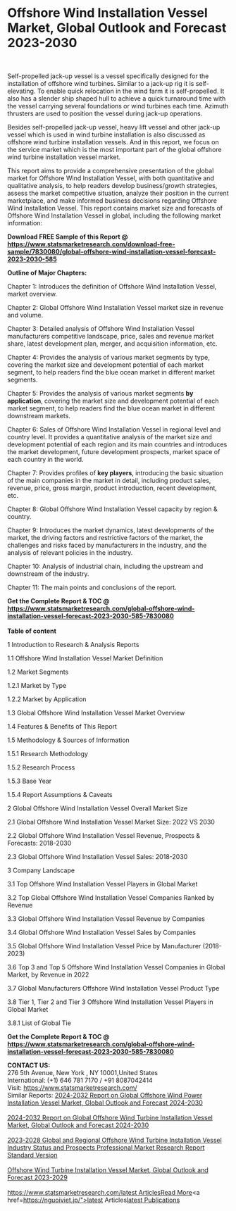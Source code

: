 <h1>Offshore Wind Installation Vessel Market, Global Outlook and Forecast 2023-2030</h1><br/><p>Self-propelled jack-up vessel is a vessel specifically designed for the installation of offshore wind turbines. Similar to a jack-up rig it is self-elevating. To enable quick relocation in the wind farm it is self-propelled. It also has a slender ship shaped hull to achieve a quick turnaround time with the vessel carrying several foundations or wind turbines each time. Azimuth thrusters are used to position the vessel during jack-up operations.</p><p>Besides self-propelled jack-up vessel, heavy lift vessel and other jack-up vessel which is used in wind turbine installation is also discussed as offshore wind turbine installation vessels. And in this report, we focus on the service market which is the most important part of the global offshore wind turbine installation vessel market.</p><p>This report aims to provide a comprehensive presentation of the global market for Offshore Wind Installation Vessel, with both quantitative and qualitative analysis, to help readers develop business/growth strategies, assess the market competitive situation, analyze their position in the current marketplace, and make informed business decisions regarding Offshore Wind Installation Vessel. This report contains market size and forecasts of Offshore Wind Installation Vessel in global, including the following market information:</p><p><strong>Download FREE Sample of this Report @ <a href="https://www.statsmarketresearch.com/download-free-sample/7830080/global-offshore-wind-installation-vessel-forecast-2023-2030-585">https://www.statsmarketresearch.com/download-free-sample/7830080/global-offshore-wind-installation-vessel-forecast-2023-2030-585</a></strong></p><p><strong>Outline of Major Chapters:</strong></p><p>Chapter 1: Introduces the definition of Offshore Wind Installation Vessel, market overview.</p><p>Chapter 2: Global Offshore Wind Installation Vessel market size in revenue and volume.</p><p>Chapter 3: Detailed analysis of Offshore Wind Installation Vessel manufacturers competitive landscape, price, sales and revenue market share, latest development plan, merger, and acquisition information, etc.</p><p>Chapter 4: Provides the analysis of various market segments by type, covering the market size and development potential of each market segment, to help readers find the blue ocean market in different market segments.</p><p>Chapter 5: Provides the analysis of various market segments <strong>by application</strong>, covering the market size and development potential of each market segment, to help readers find the blue ocean market in different downstream markets.</p><p>Chapter 6: Sales of Offshore Wind Installation Vessel in regional level and country level. It provides a quantitative analysis of the market size and development potential of each region and its main countries and introduces the market development, future development prospects, market space of each country in the world.</p><p>Chapter 7: Provides profiles of <strong>key players</strong>, introducing the basic situation of the main companies in the market in detail, including product sales, revenue, price, gross margin, product introduction, recent development, etc.</p><p>Chapter 8: Global Offshore Wind Installation Vessel capacity by region & country.</p><p>Chapter 9: Introduces the market dynamics, latest developments of the market, the driving factors and restrictive factors of the market, the challenges and risks faced by manufacturers in the industry, and the analysis of relevant policies in the industry.</p><p>Chapter 10: Analysis of industrial chain, including the upstream and downstream of the industry.</p><p>Chapter 11: The main points and conclusions of the report.</p><div><b>Get the Complete Report & TOC @ <a href="https://www.statsmarketresearch.com/global-offshore-wind-installation-vessel-forecast-2023-2030-585-7830080">https://www.statsmarketresearch.com/global-offshore-wind-installation-vessel-forecast-2023-2030-585-7830080</a></b></div><br><b>Table of content</b><p>1 Introduction to Research & Analysis Reports<br />
 
  1.1 Offshore Wind Installation Vessel Market Definition<br />
 
  1.2 Market Segments<br />
 
  1.2.1 Market by Type<br />
 
  1.2.2 Market by Application<br />
 
  1.3 Global Offshore Wind Installation Vessel Market Overview<br />
 
  1.4 Features & Benefits of This Report<br />
 
  1.5 Methodology & Sources of Information<br />
 
  1.5.1 Research Methodology<br />
 
  1.5.2 Research Process<br />
 
  1.5.3 Base Year<br />
 
  1.5.4 Report Assumptions & Caveats<br />
 
 2 Global Offshore Wind Installation Vessel Overall Market Size<br />
 
  2.1 Global Offshore Wind Installation Vessel Market Size: 2022 VS 2030<br />
 
  2.2 Global Offshore Wind Installation Vessel Revenue, Prospects & Forecasts: 2018-2030<br />
 
  2.3 Global Offshore Wind Installation Vessel Sales: 2018-2030<br />
 
 3 Company Landscape<br />
 
  3.1 Top Offshore Wind Installation Vessel Players in Global Market<br />
 
  3.2 Top Global Offshore Wind Installation Vessel Companies Ranked by Revenue<br />
 
  3.3 Global Offshore Wind Installation Vessel Revenue by Companies<br />
 
  3.4 Global Offshore Wind Installation Vessel Sales by Companies<br />
 
  3.5 Global Offshore Wind Installation Vessel Price by Manufacturer (2018-2023)<br />
 
  3.6 Top 3 and Top 5 Offshore Wind Installation Vessel Companies in Global Market, by Revenue in 2022<br />
 
  3.7 Global Manufacturers Offshore Wind Installation Vessel Product Type<br />
 
  3.8 Tier 1, Tier 2 and Tier 3 Offshore Wind Installation Vessel Players in Global Market<br />
 
  3.8.1 List of Global Tie<br><div><b>Get the Complete Report & TOC @ <a href="https://www.statsmarketresearch.com/global-offshore-wind-installation-vessel-forecast-2023-2030-585-7830080">https://www.statsmarketresearch.com/global-offshore-wind-installation-vessel-forecast-2023-2030-585-7830080</a></b></div></p> <b>CONTACT US:</b><br>276 5th Avenue, New York , NY 10001,United States<br>International: (+1) 646 781 7170 / +91 8087042414<br>Visit: <a href="https://www.statsmarketresearch.com/">https://www.statsmarketresearch.com/</a><br>Similar Reports: <a href="https://www.statsmarketresearch.com/global-offshore-wind-installation-vessel-forecast-2023-2030-585-7830080">2024-2032 Report on Global Offshore Wind Power Installation Vessel Market, Global Outlook and Forecast 2024-2030</a><br/><br/><a href="https://www.statsmarketresearch.com/global-offshore-wind-installation-vessel-forecast-2023-2030-585-7830080">2024-2032 Report on Global Offshore Wind Turbine Installation Vessel Market, Global Outlook and Forecast 2024-2030</a><br/><br/><a href="https://www.statsmarketresearch.com/global-offshore-wind-installation-vessel-forecast-2023-2030-585-7830080">2023-2028 Global and Regional Offshore Wind Turbine Installation Vessel Industry Status and Prospects Professional Market Research Report Standard Version</a><br/><br/><a href="https://www.statsmarketresearch.com/global-offshore-wind-installation-vessel-forecast-2023-2030-585-7830080">Offshore Wind Turbine Installation Vessel Market, Global Outlook and Forecast 2023-2029</a><br/><br/><a href="https://gyeongbokgung.com">https://www.statsmarketresearch.com/</a><a href="https://hallyeomaritime.com">latest Articles</a><a href="https://jingwansa.com">Read More</a><a href=https://nguoiviet.jp/">latest Articles</a><a href="https://www.intelmarketresearch.com/">latest Publications</a>